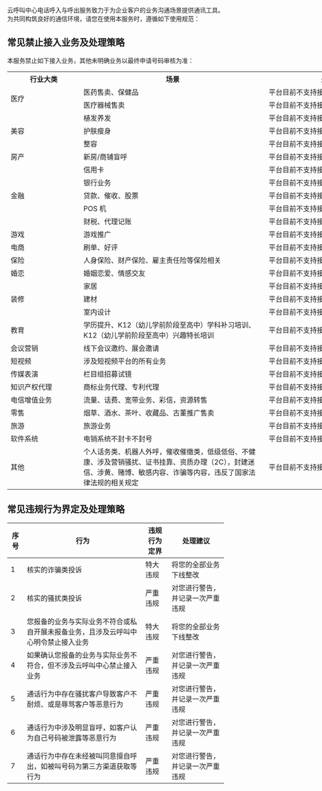 云呼叫中心电话呼入与呼出服务致力于为企业客户的业务沟通场景提供通讯工具。为共同构筑良好的通信环境，请您在使用本服务时，遵循如下使用规范：

## 常见禁止接入业务及处理策略
本服务禁止如下接入业务，其他未明确业务以最终申请号码审核为准：
<table border=0 cellpadding=0 cellspacing=0 width=876 style='border-collapse:
 collapse;table-layout:fixed;width:727pt'>
 <col width=153 style='mso-width-source:userset;mso-width-alt:4896;width:115pt'>
 <col width=415 style='mso-width-source:userset;mso-width-alt:13280;width:311pt'>
 
 <tr height=19 style='height:14.25pt'>
  <th height=19 class=xl66 width=153 style='height:14.25pt;width:115pt'>行业大类</td>
  <th class=xl66 width=415 style='width:311pt'>场景</td>
  <th class=xl66 width=308 style='width:231pt'>处理策略</td>
 </tr>
 <tr height=19 style='height:14.25pt'>
  <td rowspan=2 height=38 class=xl66 style='height:28.5pt'>医疗</td>
  <td class=xl66>医药售卖、保健品</td>
  <td class=xl66>平台目前不支持接入该业务，请谅解</td>
 </tr>
 <tr height=19 style='height:14.25pt'>
  <td height=19 class=xl66 style='height:14.25pt'>医疗器械售卖</td>
  <td class=xl66>平台目前不支持接入该业务，请谅解</td>
 </tr>
 <tr height=19 style='height:14.25pt'>
  <td rowspan=3 height=57 class=xl66 style='height:42.75pt'>美容</td>
  <td class=xl66>植发养发</td>
  <td class=xl66>平台目前不支持接入该业务，请谅解</td>
 </tr>
 <tr height=19 style='height:14.25pt'>
  <td height=19 class=xl66 style='height:14.25pt'>护肤瘦身</td>
  <td class=xl66>平台目前不支持接入该业务，请谅解</td>
 </tr>
 <tr height=19 style='height:14.25pt'>
  <td height=19 class=xl66 style='height:14.25pt'>整容</td>
  <td class=xl66>平台目前不支持接入该业务，请谅解</td>
 </tr>
 <tr height=19 style='height:14.25pt'>
  <td height=19 class=xl66 style='height:14.25pt'>房产</td>
  <td class=xl66>新房/商铺盲呼</td>
  <td class=xl66>平台目前不支持接入该业务，请谅解</td>
 </tr>
 <tr height=19 style='height:14.25pt'>
  <td rowspan=5 height=95 class=xl66 style='height:71.25pt'>金融</td>
  <td class=xl66>信用卡</td>
  <td class=xl66>平台目前不支持接入该业务，请谅解</td>
 </tr>
 <tr height=19 style='height:14.25pt'>
  <td height=19 class=xl66 style='height:14.25pt'>银行业务</td>
  <td class=xl66>平台目前不支持接入该业务，请谅解</td>
 </tr>
 <tr height=19 style='height:14.25pt'>
  <td height=19 class=xl66 style='height:14.25pt'>贷款、催收、股票</td>
  <td class=xl66>平台目前不支持接入该业务，请谅解</td>
 </tr>
 <tr height=19 style='height:14.25pt'>
  <td height=19 class=xl66 style='height:14.25pt'><span lang=EN-US>POS 机</span></td>
  <td class=xl66>平台目前不支持接入该业务，请谅解</td>
 </tr>
 <tr height=19 style='height:14.25pt'>
  <td height=19 class=xl66 style='height:14.25pt'>财税、代理记账</td>
  <td class=xl66>平台目前不支持接入该业务，请谅解</td>
 </tr>
 <tr height=19 style='height:14.25pt'>
  <td height=19 class=xl66 style='height:14.25pt'>游戏</td>
  <td class=xl66>游戏推广</td>
  <td class=xl66>平台目前不支持接入该业务，请谅解</td>
 </tr>
 <tr height=19 style='height:14.25pt'>
  <td height=19 class=xl66 style='height:14.25pt'>电商</td>
  <td class=xl66>刷单、好评</td>
  <td class=xl66>平台目前不支持接入该业务，请谅解</td>
 </tr>
 <tr height=19 style='height:14.25pt'>
  <td height=19 class=xl66 style='height:14.25pt'>保险</td>
  <td class=xl66>人身保险、财产保险、雇主责任险等保险相关</td>
  <td class=xl66>平台目前不支持接入该业务，请谅解</td>
 </tr>
 <tr height=19 style='height:14.25pt'>
  <td height=19 class=xl66 style='height:14.25pt'>婚恋</td>
  <td class=xl66>婚姻恋爱、情感交友</td>
  <td class=xl66>平台目前不支持接入该业务，请谅解</td>
 </tr>
 <tr height=19 style='height:14.25pt'>
  <td rowspan=3 height=57 class=xl66 style='height:42.75pt'>装修</td>
  <td class=xl66>家居</td>
  <td class=xl66>平台目前不支持接入该业务，请谅解</td>
 </tr>
 <tr height=19 style='height:14.25pt'>
  <td height=19 class=xl66 style='height:14.25pt'>建材</td>
  <td class=xl66>平台目前不支持接入该业务，请谅解</td>
 </tr>
 <tr height=19 style='height:14.25pt'>
  <td height=19 class=xl66 style='height:14.25pt'>室内设计</td>
  <td class=xl66>平台目前不支持接入该业务，请谅解</td>
 </tr>
 <tr height=19 style='height:14.25pt'>
  <td height=19 class=xl65 width=153 style='height:14.25pt;width:115pt'>教育</td>
  <td class=xl66>学历提升、K12（幼儿学前阶段至高中）学科补习培训、K12（幼儿学前阶段至高中）兴趣特长培训</td>
  <td class=xl66>平台目前不支持接入该业务，请谅解</td>
 </tr>
 <tr height=19 style='height:14.25pt'>
  <td height=19 class=xl66 style='height:14.25pt'>会议营销</td>
  <td class=xl66>线下会议邀约、展会邀请</td>
  <td class=xl66>平台目前不支持接入该业务，请谅解</td>
 </tr>
 <tr height=19 style='height:14.25pt'>
  <td height=19 class=xl66 style='height:14.25pt'>短视频</td>
  <td class=xl66>涉及短视频平台的所有业务</td>
  <td class=xl66>平台目前不支持接入该业务，请谅解</td>
 </tr>
 <tr height=19 style='height:14.25pt'>
  <td height=19 class=xl66 style='height:14.25pt'>传媒表演</td>
  <td class=xl66>栏目组招募试镜</td>
  <td class=xl66>平台目前不支持接入该业务，请谅解</td>
 </tr>
 <tr height=19 style='height:14.25pt'>
  <td height=19 class=xl66 style='height:14.25pt'>知识产权代理</td>
  <td class=xl66>商标业务代理、专利代理</td>
  <td class=xl66>平台目前不支持接入该业务，请谅解</td>
 </tr>
 <tr height=19 style='height:14.25pt'>
  <td height=19 class=xl66 style='height:14.25pt'>电信增值业务</td>
  <td class=xl66>流量、话费、宽带业务、彩信，资源转售</td>
  <td class=xl66>平台目前不支持接入该业务，请谅解</td>
 </tr>
 <tr height=19 style='height:14.25pt'>
  <td height=19 class=xl66 style='height:14.25pt'>零售</td>
  <td class=xl66>烟草、酒水、茶叶、收藏品、古董推广售卖</td>
  <td class=xl66>平台目前不支持接入该业务，请谅解</td>
 </tr>
 <tr height=19 style='height:14.25pt'>
  <td height=19 class=xl66 style='height:14.25pt'>旅游</td>
  <td class=xl66>旅游业务</td>
  <td class=xl66>平台目前不支持接入该业务，请谅解</td>
 </tr>
 <tr height=19 style='height:14.25pt'>
  <td height=19 class=xl66 style='height:14.25pt'>软件系统</td>
  <td class=xl66>电销系统不封卡不封号</td>
  <td class=xl66>平台目前不支持接入该业务，请谅解</td>
 </tr>
 <tr height=45 style='height:33.75pt'>
  <td height=45 class=xl66 style='height:33.75pt'>其他</td>
  <td class=xl65 width=415 style='width:311pt'>个人话务类、机器人外呼，催收催缴类，低级低俗、不健康、涉及营销骚扰、证书挂靠、资质办理（2C），封建迷信、涉黄、赌博、敏感内容、诈骗等内容，违反了国家法律法规的相关规定</td>
  <td class=xl66>平台目前不支持接入该业务，请谅解</td>
 </tr>
</table>

## 常见违规行为界定及处理策略
| 序号 | 行为                                         | 违规行为定界 | 处理建议              |
| -- | ------------------------------------------ | ------ | ----------------- |
| 1  | 核实的诈骗类投诉                                   | 特大违规   | 将您的全部业务下线整改      |
| 2  | 核实的骚扰类投诉                                   | 严重违规   | 对您进行警告，并记录一次严重违规 |
| 3  | 您报备的业务与实际业务不符合或私自开展未报备业务，且涉及云呼叫中心明令禁止接入业务 | 特大违规   | 将您的全部业务下线整改      |
| 4  | 如果确认您报备的业务与实际业务不符合，但不涉及云呼叫中心禁止接入业务              | 严重违规   | 对您进行警告，并记录一次严重违规 |
| 5  | 通话行为中存在骚扰客户导致客户不耐烦、或是辱骂客户等恶意行为             | 严重违规   | 对您进行警告，并记录一次严重违规 |
| 6  | 通话行为中涉及明显盲呼，如客户认为自己号码被泄露等恶意行为              | 严重违规   | 对您进行警告，并记录一次严重违规 |
| 7  | 通话行为中存在未经被叫同意擅自呼出，如被叫号码为第三方渠道获取等行为         | 严重违规   | 对您进行警告，并记录一次严重违规 |

